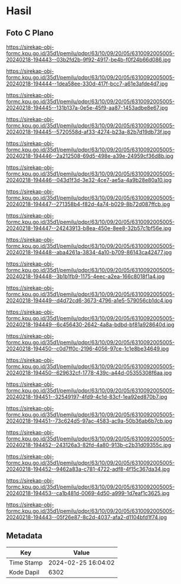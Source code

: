 # Hasil

## Foto C Plano

https://sirekap-obj-formc.kpu.go.id/35d1/pemilu/pdpr/63/10/09/20/05/6310092005005-20240218-194443--03b2fd2b-9f92-4917-be4b-f0f24b66d086.jpg

https://sirekap-obj-formc.kpu.go.id/35d1/pemilu/pdpr/63/10/09/20/05/6310092005005-20240218-194444--1dea58ee-330d-417f-bcc7-a61e3afde4d7.jpg

https://sirekap-obj-formc.kpu.go.id/35d1/pemilu/pdpr/63/10/09/20/05/6310092005005-20240218-194445--131b137a-0e5e-45f9-aa87-1453adbe8e67.jpg

https://sirekap-obj-formc.kpu.go.id/35d1/pemilu/pdpr/63/10/09/20/05/6310092005005-20240218-194445--5720558d-af33-4274-b23a-82b7d19db73f.jpg

https://sirekap-obj-formc.kpu.go.id/35d1/pemilu/pdpr/63/10/09/20/05/6310092005005-20240218-194446--2a212508-69d5-498e-a39e-24959cf36d8b.jpg

https://sirekap-obj-formc.kpu.go.id/35d1/pemilu/pdpr/63/10/09/20/05/6310092005005-20240218-194446--043d1f3d-3e32-4ce7-ae5a-4a9b28e80a10.jpg

https://sirekap-obj-formc.kpu.go.id/35d1/pemilu/pdpr/63/10/09/20/05/6310092005005-20240218-194447--271358b4-f82d-4a74-b029-8b72d087ffcb.jpg

https://sirekap-obj-formc.kpu.go.id/35d1/pemilu/pdpr/63/10/09/20/05/6310092005005-20240218-194447--24243913-b8ea-450e-8ee8-32b57c1bf56e.jpg

https://sirekap-obj-formc.kpu.go.id/35d1/pemilu/pdpr/63/10/09/20/05/6310092005005-20240218-194448--aba4261a-3834-4a10-b709-86143ca42477.jpg

https://sirekap-obj-formc.kpu.go.id/35d1/pemilu/pdpr/63/10/09/20/05/6310092005005-20240218-194448--3b1b1fb9-1175-4eec-a2ea-166c8018f1a4.jpg

https://sirekap-obj-formc.kpu.go.id/35d1/pemilu/pdpr/63/10/09/20/05/6310092005005-20240218-194449--d4d72cd6-3673-4796-a1e5-579056cb1dc4.jpg

https://sirekap-obj-formc.kpu.go.id/35d1/pemilu/pdpr/63/10/09/20/05/6310092005005-20240218-194449--6c456430-2642-4a8a-bdbd-bf81a928640d.jpg

https://sirekap-obj-formc.kpu.go.id/35d1/pemilu/pdpr/63/10/09/20/05/6310092005005-20240218-194450--c0d7ff0c-2196-4056-97ce-1c1e8be34649.jpg

https://sirekap-obj-formc.kpu.go.id/35d1/pemilu/pdpr/63/10/09/20/05/6310092005005-20240218-194450--629632cf-1778-439c-a44d-05355308f6aa.jpg

https://sirekap-obj-formc.kpu.go.id/35d1/pemilu/pdpr/63/10/09/20/05/6310092005005-20240218-194451--32549197-4fd9-4c1d-83cf-1ea92ed870b7.jpg

https://sirekap-obj-formc.kpu.go.id/35d1/pemilu/pdpr/63/10/09/20/05/6310092005005-20240218-194451--73c624d5-97ac-4583-ac9a-50b36ab6b7cb.jpg

https://sirekap-obj-formc.kpu.go.id/35d1/pemilu/pdpr/63/10/09/20/05/6310092005005-20240218-194452--243126a3-82fd-4a80-913b-c2b31d09355c.jpg

https://sirekap-obj-formc.kpu.go.id/35d1/pemilu/pdpr/63/10/09/20/05/6310092005005-20240218-194452--9462a83a-c781-4722-adf8-4f15c367da34.jpg

https://sirekap-obj-formc.kpu.go.id/35d1/pemilu/pdpr/63/10/09/20/05/6310092005005-20240218-194453--ca1b481d-0069-4d50-a999-1d7eaf1c3625.jpg

https://sirekap-obj-formc.kpu.go.id/35d1/pemilu/pdpr/63/10/09/20/05/6310092005005-20240218-194443--05f26e87-8c2d-4037-afa2-d1104bfd1f74.jpg


## Metadata

| Key        | Value               |
| ---------- | ------------------- |
| Time Stamp | 2024-02-25 16:04:02 |
| Kode Dapil | 6302                |



